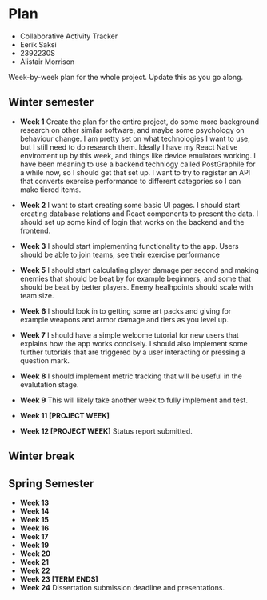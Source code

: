 # Plan

- Collaborative Activity Tracker
- Eerik Saksi
- 2392230S
- Alistair Morrison

Week-by-week plan for the whole project. Update this as you go along.

## Winter semester

- **Week 1**
  Create the plan for the entire project, do some more background research on other similar software, and maybe some psychology on behaviour change. I am pretty set on what technologies I want to use, but I still need to do research them. Ideally I have my React Native enviroment up by this week, and things like device emulators working. I have been meaning to use a backend technlogy called PostGraphile for a while now, so I should get that set up. I want to try to register an API that converts exercise performance to different categories so I can make tiered items.
- **Week 2**
  I want to start creating some basic UI pages. I should start creating database relations and React components to present the data. I should set up some kind of login that works on the backend and the frontend. 
- **Week 3**
  I should start implementing functionality to the app. Users should be able to join teams, see their exercise performance
- **Week 5**
  I should start calculating player damage per second and making enemies that should be beat by for example beginners, and some that should be beat by better players. Enemy healhpoints should scale with team size.

- **Week 6**
  I should look in to getting some art packs and giving for example weapons and armor damage and tiers as you level up. 
- **Week 7**
  I should have a simple welcome tutorial for new users that explains how the app works concisely. I should also implement some further tutorials that are triggered by a user interacting or pressing a question mark. 

- **Week 8**
  I should implement metric tracking that will be useful in the evalutation stage.
- **Week 9**
  This will likely take another week to fully implement and test.
- **Week 11 [PROJECT WEEK]**

- **Week 12 [PROJECT WEEK]** Status report submitted.

## Winter break

## Spring Semester

- **Week 13**
- **Week 14**
- **Week 15**
- **Week 16**
- **Week 17**
- **Week 19**
- **Week 20**
- **Week 21**
- **Week 22**
- **Week 23 [TERM ENDS]**
- **Week 24** Dissertation submission deadline and presentations.
